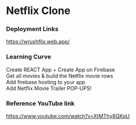 # Netflix Clone

### Deployment Links
https://wrushflix.web.app/

### Learning Curve
Create REACT App + Create App on Firebase \
Get all movies & build the Netflix movie rows \
Add firebase hosting to your app \
Add Netflix Movie Trailer POP-UPS! 

### Reference YouTube link
https://www.youtube.com/watch?v=XtMThy8QKqU
